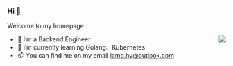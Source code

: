 ### Hi 👋
Welcome to my homepage

<img align="right"  src="https://github-readme-stats.vercel.app/api?username=lamoz-bot&show_icons=true&theme=dark">

- 🔭 I’m a Backend Engineer
- 🌱 I’m currently learning Golang、Kubernetes
- 📫 You can find me on my email lamo.hy@outlook.com

